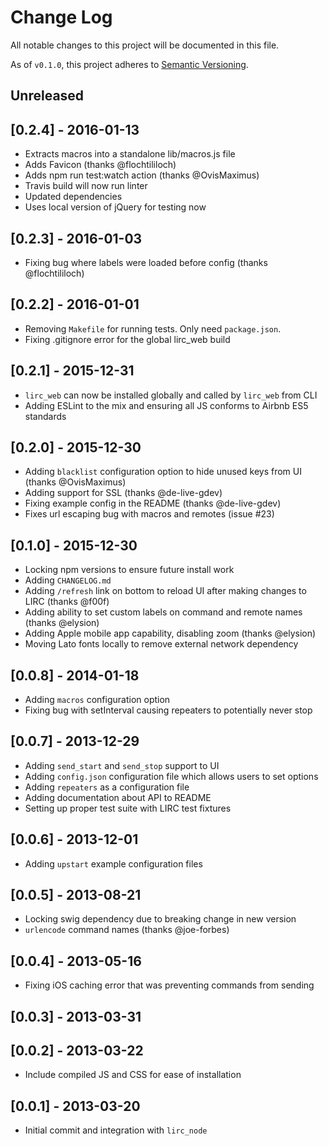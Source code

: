# Change Log

All notable changes to this project will be documented in this file.

As of `v0.1.0`, this project adheres to [Semantic Versioning](http://semver.org/).

## Unreleased

## [0.2.4] - 2016-01-13

* Extracts macros into a standalone lib/macros.js file
* Adds Favicon (thanks @flochtililoch)
* Adds npm run test:watch action (thanks @OvisMaximus)
* Travis build will now run linter
* Updated dependencies
* Uses local version of jQuery for testing now

## [0.2.3] - 2016-01-03

* Fixing bug where labels were loaded before config (thanks @flochtililoch)

## [0.2.2] - 2016-01-01

* Removing `Makefile` for running tests. Only need `package.json`.
* Fixing .gitignore error for the global lirc_web build

## [0.2.1] - 2015-12-31

* `lirc_web` can now be installed globally and called by `lirc_web` from CLI
* Adding ESLint to the mix and ensuring all JS conforms to Airbnb ES5 standards

## [0.2.0] - 2015-12-30

* Adding `blacklist` configuration option to hide unused keys from UI (thanks @OvisMaximus)
* Adding support for SSL (thanks @de-live-gdev)
* Fixing example config in the README (thanks @de-live-gdev)
* Fixes url escaping bug with macros and remotes (issue #23)

## [0.1.0] - 2015-12-30

* Locking npm versions to ensure future install work
* Adding `CHANGELOG.md`
* Adding `/refresh` link on bottom to reload UI after making changes to LIRC (thanks @f00f)
* Adding ability to set custom labels on command and remote names (thanks @elysion)
* Adding Apple mobile app capability, disabling zoom (thanks @elysion)
* Moving Lato fonts locally to remove external network dependency

## [0.0.8] - 2014-01-18

* Adding `macros` configuration option
* Fixing bug with setInterval causing repeaters to potentially never stop

## [0.0.7] - 2013-12-29

* Adding `send_start` and `send_stop` support to UI
* Adding `config.json` configuration file which allows users to set options
* Adding `repeaters` as a configuration file
* Adding documentation about API to README
* Setting up proper test suite with LIRC test fixtures

## [0.0.6] - 2013-12-01

* Adding `upstart` example configuration files

## [0.0.5] - 2013-08-21

* Locking swig dependency due to breaking change in new version
* `urlencode` command names (thanks @joe-forbes)

## [0.0.4] - 2013-05-16

* Fixing iOS caching error that was preventing commands from sending

## [0.0.3] - 2013-03-31

## [0.0.2] - 2013-03-22

* Include compiled JS and CSS for ease of installation

## [0.0.1] - 2013-03-20

* Initial commit and integration with `lirc_node`
